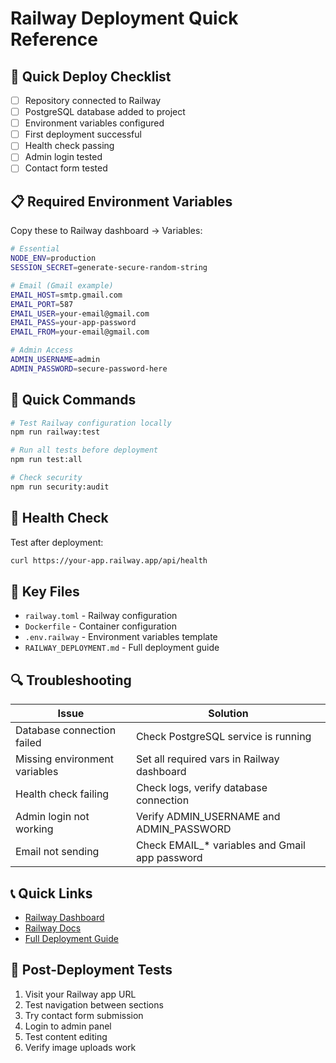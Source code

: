 # Railway Deployment Quick Reference

## 🚀 Quick Deploy Checklist

- [ ] Repository connected to Railway
- [ ] PostgreSQL database added to project
- [ ] Environment variables configured
- [ ] First deployment successful
- [ ] Health check passing
- [ ] Admin login tested
- [ ] Contact form tested

## 📋 Required Environment Variables

Copy these to Railway dashboard → Variables:

```bash
# Essential
NODE_ENV=production
SESSION_SECRET=generate-secure-random-string

# Email (Gmail example)
EMAIL_HOST=smtp.gmail.com
EMAIL_PORT=587
EMAIL_USER=your-email@gmail.com
EMAIL_PASS=your-app-password
EMAIL_FROM=your-email@gmail.com

# Admin Access
ADMIN_USERNAME=admin
ADMIN_PASSWORD=secure-password-here
```

## 🔧 Quick Commands

```bash
# Test Railway configuration locally
npm run railway:test

# Run all tests before deployment
npm run test:all

# Check security
npm run security:audit
```

## 🏥 Health Check

Test after deployment:
```bash
curl https://your-app.railway.app/api/health
```

## 📁 Key Files

- `railway.toml` - Railway configuration
- `Dockerfile` - Container configuration  
- `.env.railway` - Environment variables template
- `RAILWAY_DEPLOYMENT.md` - Full deployment guide

## 🔍 Troubleshooting

| Issue | Solution |
|-------|----------|
| Database connection failed | Check PostgreSQL service is running |
| Missing environment variables | Set all required vars in Railway dashboard |
| Health check failing | Check logs, verify database connection |
| Admin login not working | Verify ADMIN_USERNAME and ADMIN_PASSWORD |
| Email not sending | Check EMAIL_* variables and Gmail app password |

## 📞 Quick Links

- [Railway Dashboard](https://railway.app/dashboard)
- [Railway Docs](https://docs.railway.app/)
- [Full Deployment Guide](./RAILWAY_DEPLOYMENT.md)

## 🎯 Post-Deployment Tests

1. Visit your Railway app URL
2. Test navigation between sections
3. Try contact form submission
4. Login to admin panel
5. Test content editing
6. Verify image uploads work